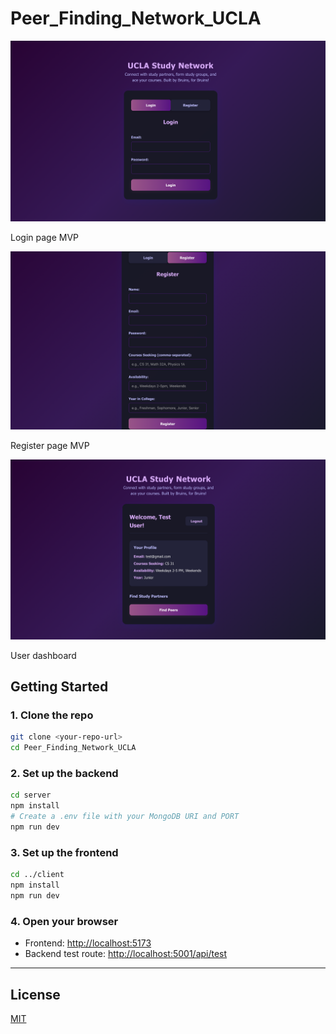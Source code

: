 # Peer_Finding_Network_UCLA

![Login Page](client/screenshots/login.png)

Login page MVP

![Register Page](client/screenshots/register.png)

Register page MVP

![Dashboard Screenshot](client/screenshots/dashboard.png)

User dashboard


## Getting Started

### 1. Clone the repo
```bash
git clone <your-repo-url>
cd Peer_Finding_Network_UCLA
```

### 2. Set up the backend
```bash
cd server
npm install
# Create a .env file with your MongoDB URI and PORT
npm run dev
```

### 3. Set up the frontend
```bash
cd ../client
npm install
npm run dev
```

### 4. Open your browser
- Frontend: [http://localhost:5173](http://localhost:5173)
- Backend test route: [http://localhost:5001/api/test](http://localhost:5001/api/test)


---

## License

[MIT](LICENSE)